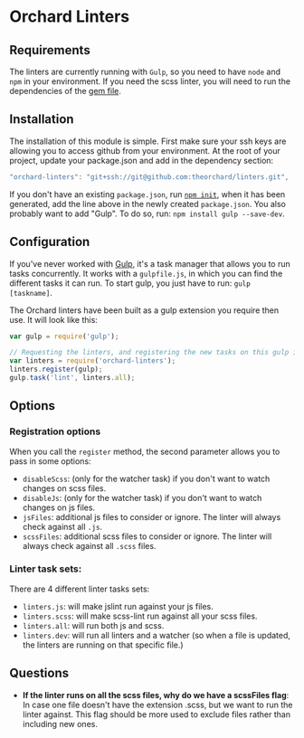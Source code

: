 # Orchard Linters

## Requirements

The linters are currently running with `Gulp`, so you need to have `node` and `npm` in your environment. If you need the scss linter, you will need to run the dependencies of the [gem file](https://github.com/theorchard/linters/blob/master/Gemfile).

## Installation

The installation of this module is simple. First make sure your ssh keys are allowing you to access github from your environment. At the root of your project, update your package.json and add in the dependency section:

```js
"orchard-linters": "git+ssh://git@github.com:theorchard/linters.git",
```

If you don't have an existing `package.json`, run [`npm init`](https://www.npmjs.org/doc/cli/npm-init.html), when it has been generated, add the line above in the newly created `package.json`. You also probably want to add "Gulp". To do so, run: `npm install gulp --save-dev`.

## Configuration

If you've never worked with [Gulp](http://gulpjs.com/), it's a task manager that allows you to run tasks concurrently. It works with a `gulpfile.js`, in which you can find the different tasks it can run. To start gulp, you just have to run: `gulp [taskname]`.

The Orchard linters have been built as a gulp extension you require then use. It will look like this:

```js
var gulp = require('gulp');

// Requesting the linters, and registering the new tasks on this gulp instance.
var linters = require('orchard-linters');
linters.register(gulp);
gulp.task('lint', linters.all);
```

## Options

### Registration options

When you call the `register` method, the second parameter allows you to pass in some options:

* `disableScss`: (only for the watcher task) if you don't want to watch changes on scss files.
* `disableJs`: (only for the watcher task) if you don't want to watch changes on js files.
* `jsFiles`: additional js files to consider or ignore. The linter will always check against all `.js`. 
* `scssFiles`: additional scss files to consider or ignore. The linter will always check against all `.scss` files.

### Linter task sets:

There are 4 different linter tasks sets:

* `linters.js`: will make jslint run against your js files.
* `linters.scss`: will make scss-lint run against all your scss files.
* `linters.all`: will run both js and scss.
* `linters.dev`: will run all linters and a watcher (so when a file is updated, the linters are running on that specific file.)


## Questions

* **If the linter runs on all the scss files, why do we have a scssFiles flag**: In case one file doesn't have the extension .scss, but we want to run the linter against. This flag should be more used to exclude files rather than including new ones.


